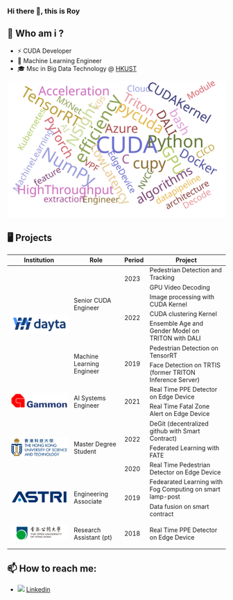 ### Hi there 👋, this is Roy

## 🔭 Who am i ?
- ⚡ CUDA Developer
- 🧪 Machine Learning Engineer
- 🎓 Msc in Big Data Technology @ [HKUST](https://seng.hkust.edu.hk/academics/taught-postgraduate/msc-bdt)

![Alt text](./img/wordcloud.svg)

## 🖥️ Projects
<!-- 
## 💼 Work Experience
| Company                                                                  | Role                      | Period      |
|:------------------------------------------------------------------------:| :-----------------------: |:-----------:|
| [![](./img/dayta.png)](https://www.dayta.ai/)                            | Senior CUDA Engineer      | 2022 - 2023 |
| [![](./img/gammon.png)](https://www.gammonconstruction.com/en/index.php) | AI Systems Engineer       | 2020 - 2021 |
| [![](./img/dayta.png)](https://www.dayta.ai/)                            | Machine Learning Engineer | 2019 - 2020 |
| [![](./img/astri.png)](https://www.astri.org/)                           | Engineering Associate     | 2018 - 2019 |
| [![](./img/ouhk.png)]()                                                  | Research Assistant        | 2018 - 2019 | 
-->


<!-- <details><summary> Projects </summary> -->
<!-- 
|                                 | Project                                                                         |
| :------------------------------:| :------------------------------------------------------------------------------:|
| ![](./img/dayta.png)            | Pedestrian Detection and Tracking (2023)                                        |
| ![](./img/dayta.png)            | GPU Video Decoding (2023)                                                       |
| ![](./img/dayta.png)            | Image processing with CUDA Kernel (2022)                                        |
| ![](./img/dayta.png)            | CUDA clustering Kernel (2022)                                                   |
| ![](./img/dayta.png)            | Ensemble Age and Gender Model on TRITON with DALI (2022)                        |

| ![](./img/dayta.png)            | Pedestrian Detection on TensorRT (2019)                                         |
| ![](./img/dayta.png)            | Face Detection on TRTIS (now renamed as TRITON Inference Server) (2019)         |

| ![](./img/gammon.png)           | PPE detection on Edge Device (2021)                                             |
| ![](./img/gammon.png)           | Fatal Zone Alert on Edge Device (2021)                                          |
| ![](./img/gammon.png)           | Real Time PPE Detector on Edge Device (2021)                                    |

| ![](./img/hkust.png)            | DeGit (decentralized github with Smart Contract) (2022)                         |
| ![](./img/hkust.png)            | Federated Learning with FATE (2022)                                             |
| ![](./img/hkust.png)            | Real Time Pedestrian Detector on Edge Device (2020)                             |

| ![](./img/astri.png)            | Fedearated Learning with Fog Computing on smart lamp-post (2019)                |
| ![](./img/astri.png)            | Data fusion on smart contract (2019)                                            |

| ![](./img/ouhk.png)             | EGG Signal Analysis (2018)                                                      |
 -->


<table>
    <thead>
        <tr>
            <th>Institution</th>
            <th>Role</th>
            <th>Period</th>
            <th>Project</th>
        </tr>
    </thead>
    <tbody>
            <tr> <!--  new session  -->
                <td rowspan=7 ALIGN=CENTER>
                <p><a href="https://www.dayta.ai/"><img src="./img/dayta.png"></a></p>
                </td>
                <td rowspan=5 >Senior CUDA Engineer</td>
                <td rowspan=2>2023</td>
                <td >Pedestrian Detection and Tracking</td>
            </tr>
            <tr><td>GPU Video Decoding</td></tr>
                <td rowspan=3>2022</td>
                <td>Image processing with CUDA Kernel</td>
            <tr><td>CUDA clustering Kernel</td></tr>
            <tr><td>Ensemble Age and Gender Model on TRITON with DALI</td></tr> 
            <tr>
                <td rowspan=2>Machine Learning Engineer</td>
                <td rowspan=2>2019</td>
                <td >Pedestrian Detection on TensorRT</td>
            </tr>
            <tr><td>Face Detection on TRTIS (former TRITON Inference Server)</td></tr>
            <tr> <!--  new session  -->
                <td rowspan=2 ALIGN=CENTER>
                <p><a href="https://www.gammonconstruction.com/en/index.php/"><img src="./img/gammon.png"></a></p>
                </td>
                <td rowspan=2>AI Systems Engineer</td>
                <td rowspan=2>2021</td>
                <td >Real Time PPE Detector on Edge Device</td>
            </tr>
            <tr><td>Real Time Fatal Zone Alert on Edge Device</td></tr>
            <tr> <!--  new session  -->
                <td rowspan=3 ALIGN=CENTER>
                <p><a href="https://seng.hkust.edu.hk/academics/taught-postgraduate/msc-bdt/"><img src="./img/hkust.png"></a></p>
                </td>
                <td rowspan=3>Master Degree Student</td>
                <td rowspan=2>2022</td>
                <td >DeGit (decentralized github with Smart Contract)</td>
            </tr>
            <tr><td>Federated Learning with FATE</td></tr>
                <td rowspan=1>2020</td>
                <td>Real Time Pedestrian Detector on Edge Device</td>
            <tr> <!--  new session  -->
                <td rowspan=2 ALIGN=CENTER>
                <p><a href="https://www.astri.org/"><img src="./img/astri.png"></a></p>
                </td>
                <td rowspan=2>Engineering Associate</td>
                <td rowspan=2>2019</td>
                <td >Fedearated Learning with Fog Computing on smart lamp-post</td>
            </tr>
            <tr><td>Data fusion on smart contract</td></tr>
            <tr> <!--  new session  -->
                <td rowspan=1 ALIGN=CENTER>
                <p><a href="https://www.gammonconstruction.com/en/index.php/"><img src="./img/ouhk.png"></a></p>
                </td>
                <td rowspan=1>Research Assistant (pt)</td>
                <td rowspan=1>2018</td>
                <td >Real Time PPE Detector on Edge Device</td>
            </tr>
    </tbody>
</table>


## 📫 How to reach me:
- ![](./img/linkedin_icon.png) [Linkedin](linkedin.com/in/fwyroy)
